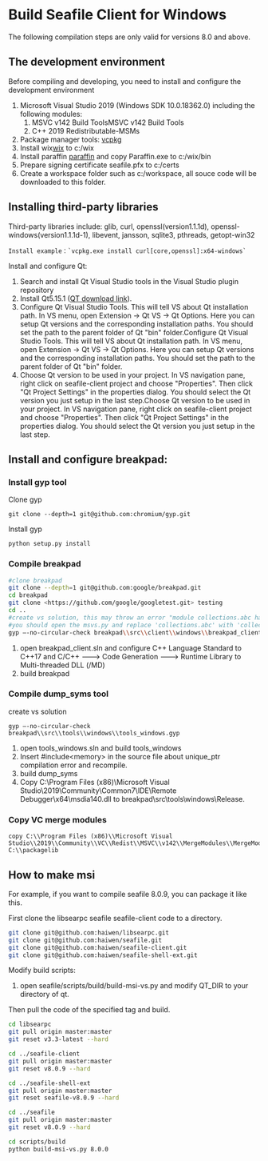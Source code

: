 # Build Seafile Client for Windows

The following compilation steps are only valid for versions 8.0 and above.

## The development environment

Before compiling and developing, you need to install and configure the development environment

1. Microsoft Visual Studio 2019 (Windows SDK 10.0.18362.0) including the following modules:
   1. MSVC v142 Build ToolsMSVC v142 Build Tools
   2. C++ 2019 Redistributable-MSMs
2. Package manager tools: [vcpkg](https://docs.microsoft.com/en-us/cpp/build/vcpkg?view=vs-2019)
3. Install wix[wix](https://github.com/wixtoolset/wix3/releases/tag/wix3111rtm) to c:/wix
4. Install paraffin [paraffin](https://github.com/Wintellect/Paraffin/releases) and copy Paraffin.exe to c:/wix/bin
5. Prepare signing certificate seafile.pfx to c:/certs
6. Create a workspace folder such as c:/workspace, all souce code will be downloaded to this folder.

## Installing third-party libraries

Third-party libraries include: glib, curl, openssl(version1.1.1d), openssl-windows(version1.1.1d-1), libevent, jansson, sqlite3, pthreads, getopt-win32

```
Install example：`vcpkg.exe install curl[core,openssl]:x64-windows`

```

Install and configure Qt:

1. Search and install Qt Visual Studio tools in the Visual Studio plugin repository
2. Install Qt5.15.1 ([QT download link](http://download.qt.io/archive/qt/)).
3. Configure Qt Visual Studio Tools. This will tell VS about Qt installation path. In VS menu, open Extension -> Qt VS -> Qt Options. Here you can setup Qt versions and the corresponding installation paths. You should set the path to the parent folder of Qt "bin" folder.Configure Qt Visual Studio Tools. This will tell VS about Qt installation path. In VS menu, open Extension -> Qt VS -> Qt Options. Here you can setup Qt versions and the corresponding installation paths. You should set the path to the parent folder of Qt "bin" folder.
4. Choose Qt version to be used in your project. In VS navigation pane, right click on seafile-client project and choose "Properties". Then click "Qt Project Settings" in the properties dialog. You should select the Qt version you just setup in the last step.Choose Qt version to be used in your project. In VS navigation pane, right click on seafile-client project and choose "Properties". Then click "Qt Project Settings" in the properties dialog. You should select the Qt version you just setup in the last step.

## Install and configure breakpad:

### Install gyp tool

Clone gyp

```
git clone --depth=1 git@github.com:chromium/gyp.git

```

Install gyp 

```
python setup.py install

```

### Compile breakpad

```bash
#clone breakpad
git clone --depth=1 git@github.com:google/breakpad.git
cd breakpad
git clone <https://github.com/google/googletest.git> testing
cd ..
#create vs solution, this may throw an error "module collections.abc has no attribute OrderedDict",
#you should open the msvs.py and replace 'collections.abc' with 'collections'.
gyp –-no-circular-check breakpad\\src\\client\\windows\\breakpad_client.gyp

```

1. open breakpad_client.sln and configure C++ Language Standard to C++17 and C/C++ ---> Code Generation ---> Runtime Library to  Multi-threaded DLL (/MD)
2. build breakpad

### Compile dump_syms tool

create vs solution

```
gyp –-no-circular-check breakpad\\src\\tools\\windows\\tools_windows.gyp

```

1. open tools_windows.sln and build tools_windows
2. Insert #include\<memory> in the source file about unique_ptr compilation error and recompile.
3. build dump_syms
4. Copy C:\\Program Files (x86)\\Microsoft Visual Studio\\2019\\Community\\Common7\\IDE\\Remote Debugger\\x64\\msdia140.dll to breakpad\\src\\tools\\windows\\Release.

### Copy VC merge modules

```
copy C:\\Program Files (x86)\\Microsoft Visual Studio\\2019\\Community\\VC\\Redist\\MSVC\\v142\\MergeModules\\MergeModules\\Microsoft_VC142_CRT_x64.msm C:\\packagelib

```

## How to make msi

For example, if you want to compile seafile 8.0.9, you can package it like this.

First clone the libsearpc seafile seafile-client code to a directory.

```bash
git clone git@github.com:haiwen/libsearpc.git
git clone git@github.com:haiwen/seafile.git
git clone git@github.com:haiwen/seafile-client.git
git clone git@github.com:haiwen/seafile-shell-ext.git

```

Modify build scripts:

1. open seafile/scripts/build/build-msi-vs.py and modify QT_DIR to your directory of qt.

Then pull the code of the specified tag and build.

```bash
cd libsearpc
git pull origin master:master
git reset v3.3-latest --hard

cd ../seafile-client
git pull origin master:master
git reset v8.0.9 --hard

cd ../seafile-shell-ext
git pull origin master:master
git reset seafile-v8.0.9 --hard

cd ../seafile
git pull origin master:master
git reset v8.0.9 --hard

cd scripts/build
python build-msi-vs.py 8.0.0

```


